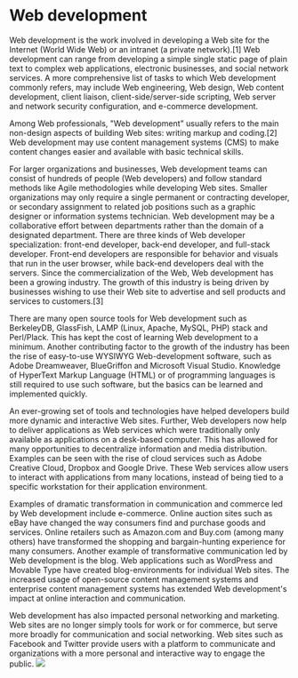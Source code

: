 # Web development

Web development is the work involved in developing a Web site for the Internet (World Wide Web) or an intranet (a private network).[1] Web development can range from developing a simple single static page of plain text to complex web applications, electronic businesses, and social network services. A more comprehensive list of tasks to which Web development commonly refers, may include Web engineering, Web design, Web content development, client liaison, client-side/server-side scripting, Web server and network security configuration, and e-commerce development.

Among Web professionals, "Web development" usually refers to the main non-design aspects of building Web sites: writing markup and coding.[2] Web development may use content management systems (CMS) to make content changes easier and available with basic technical skills.

For larger organizations and businesses, Web development teams can consist of hundreds of people (Web developers) and follow standard methods like Agile methodologies while developing Web sites. Smaller organizations may only require a single permanent or contracting developer, or secondary assignment to related job positions such as a graphic designer or information systems technician. Web development may be a collaborative effort between departments rather than the domain of a designated department. There are three kinds of Web developer specialization: front-end developer, back-end developer, and full-stack developer. Front-end developers are responsible for behavior and visuals that run in the user browser, while back-end developers deal with the servers.
Since the commercialization of the Web, Web development has been a growing industry. The growth of this industry is being driven by businesses wishing to use their Web site to advertise and sell products and services to customers.[3]

There are many open source tools for Web development such as BerkeleyDB, GlassFish, LAMP (Linux, Apache, MySQL, PHP) stack and Perl/Plack. This has kept the cost of learning Web development to a minimum. Another contributing factor to the growth of the industry has been the rise of easy-to-use WYSIWYG Web-development software, such as Adobe Dreamweaver, BlueGriffon and Microsoft Visual Studio. Knowledge of HyperText Markup Language (HTML) or of programming languages is still required to use such software, but the basics can be learned and implemented quickly.

An ever-growing set of tools and technologies have helped developers build more dynamic and interactive Web sites. Further, Web developers now help to deliver applications as Web services which were traditionally only available as applications on a desk-based computer. This has allowed for many opportunities to decentralize information and media distribution. Examples can be seen with the rise of cloud services such as Adobe Creative Cloud, Dropbox and Google Drive. These Web services allow users to interact with applications from many locations, instead of being tied to a specific workstation for their application environment.

Examples of dramatic transformation in communication and commerce led by Web development include e-commerce. Online auction sites such as eBay have changed the way consumers find and purchase goods and services. Online retailers such as Amazon.com and Buy.com (among many others) have transformed the shopping and bargain-hunting experience for many consumers. Another example of transformative communication led by Web development is the blog. Web applications such as WordPress and Movable Type have created blog-environments for individual Web sites. The increased usage of open-source content management systems and enterprise content management systems has extended Web development's impact at online interaction and communication.

Web development has also impacted personal networking and marketing. Web sites are no longer simply tools for work or for commerce, but serve more broadly for communication and social networking. Web sites such as Facebook and Twitter provide users with a platform to communicate and organizations with a more personal and interactive way to engage the public.
![](https://upload.wikimedia.org/wikipedia/commons/e/e8/Webdevelopmenttimeline.png)
